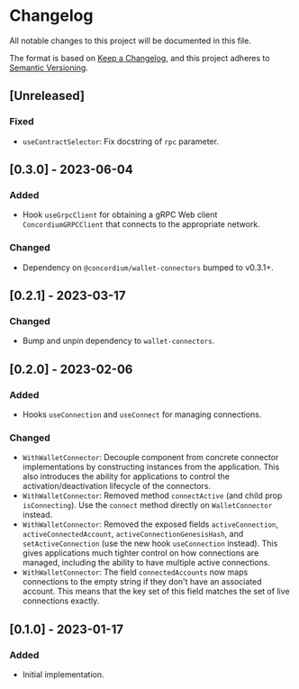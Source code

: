 # Changelog

All notable changes to this project will be documented in this file.

The format is based on [Keep a Changelog](https://keepachangelog.com/en/1.0.0/),
and this project adheres to [Semantic Versioning](https://semver.org/spec/v2.0.0.html).

## [Unreleased]

### Fixed

-   `useContractSelector`: Fix docstring of `rpc` parameter.

## [0.3.0] - 2023-06-04

### Added

-   Hook `useGrpcClient` for obtaining a gRPC Web client `ConcordiumGRPCClient` that connects to the appropriate network.

### Changed

-   Dependency on `@concordium/wallet-connectors` bumped to v0.3.1+.

## [0.2.1] - 2023-03-17

### Changed

-   Bump and unpin dependency to `wallet-connectors`.

## [0.2.0] - 2023-02-06

### Added

-   Hooks `useConnection` and `useConnect` for managing connections.

### Changed

-   `WithWalletConnector`: Decouple component from concrete connector implementations by constructing instances from the application.
    This also introduces the ability for applications to control the activation/deactivation lifecycle of the connectors.
-   `WithWalletConnector`: Removed method `connectActive` (and child prop `isConnecting`).
    Use the `connect` method directly on `WalletConnector` instead.
-   `WithWalletConnector`: Removed the exposed fields `activeConnection`, `activeConnectedAccount`, `activeConnectionGenesisHash`,
    and `setActiveConnection` (use the new hook `useConnection` instead).
    This gives applications much tighter control on how connections are managed, including the ability to have multiple active connections.
-   `WithWalletConnector`: The field `connectedAccounts` now maps connections to the empty string if they don't have an associated account.
    This means that the key set of this field matches the set of live connections exactly.

## [0.1.0] - 2023-01-17

### Added

-   Initial implementation.
